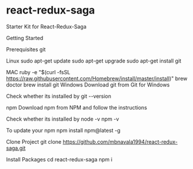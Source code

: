 # react-redux-saga
Starter Kit for React-Redux-Saga

Getting Started

Prerequisites
git

Linux
sudo apt-get update
sudo apt-get upgrade
sudo apt-get install git

MAC
ruby -e "$(curl -fsSL https://raw.githubusercontent.com/Homebrew/install/master/install)"
brew doctor
brew install git
Windows
Download git from Git for Windows

Check whether its installed by
git --version

npm
Download npm from NPM and follow the instructions

Check whether its installed by
node -v
npm -v

To update your npm
npm install npm@latest -g

Clone Project
git clone https://github.com/mbnavala1994/react-redux-saga.git

Install Packages
cd react-redux-saga
npm i
